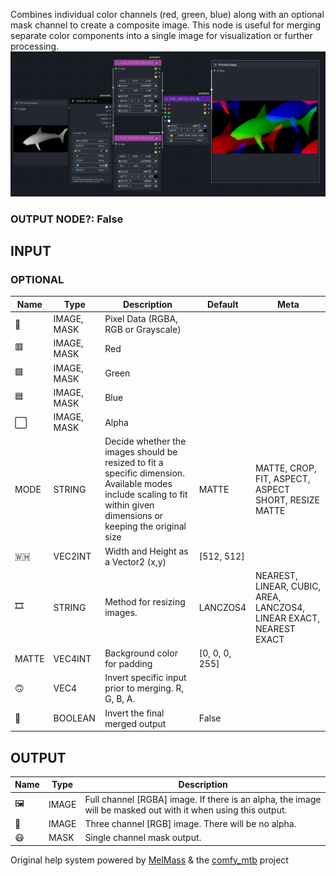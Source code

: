   
Combines individual color channels (red, green, blue) along with an optional mask channel to create a composite image. This node is useful for merging separate color components into a single image for visualization or further processing.  
![PIXEL MERGE](https://raw.githubusercontent.com/Amorano/Jovimetrix-examples/master/node/PIXEL%20MERGE/PIXEL%20MERGE.png)
### OUTPUT NODE?: False
INPUT
-----
### OPTIONAL
| Name | Type | Description | Default | Meta |
| --- | --- | --- | --- | --- |
| 👾 | IMAGE, MASK | Pixel Data (RGBA, RGB or Grayscale) |  |  |
| 🟥 | IMAGE, MASK | Red |  |  |
| 🟩 | IMAGE, MASK | Green |  |  |
| 🟦 | IMAGE, MASK | Blue |  |  |
| ⬜ | IMAGE, MASK | Alpha |  |  |
| MODE | STRING | Decide whether the images should be resized to fit a specific dimension. Available modes include scaling to fit within given dimensions or keeping the original size | MATTE | MATTE, CROP, FIT, ASPECT, ASPECT SHORT, RESIZE MATTE |
| 🇼🇭 | VEC2INT | Width and Height as a Vector2 (x,y) | [512, 512] |  |
| 🎞️ | STRING | Method for resizing images. | LANCZOS4 | NEAREST, LINEAR, CUBIC, AREA, LANCZOS4, LINEAR EXACT, NEAREST EXACT |
| MATTE | VEC4INT | Background color for padding | [0, 0, 0, 255] |  |
| 🙃 | VEC4 | Invert specific input prior to merging. R, G, B, A. |  |  |
| 🔳 | BOOLEAN | Invert the final merged output | False |  |
OUTPUT
------
| Name | Type | Description |
| --- | --- | --- |
| 🖼️ | IMAGE | Full channel [RGBA] image. If there is an alpha, the image will be masked out with it when using this output. |
| 🌈 | IMAGE | Three channel [RGB] image. There will be no alpha. |
| 😷 | MASK | Single channel mask output. |
Original help system powered by [MelMass](https://github.com/melMass) & the [comfy\_mtb](https://github.com/melMass/comfy_mtb) project